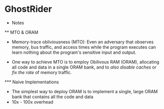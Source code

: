 # GhostRider



* Notes

** MTO & ORAM
- Memory-trace obliviousness (MTO): Even an adversary that observes memory, bus traffic, and access times while the program executes can learn nothing about the program's sensitive input and output.

-  One way to achieve MTO is to employ Obilivous RAM (ORAM), allocating all code and data in a single ORAM bank, and to *also disable caches* or *fix the rate* of memory traffic.

*** Naive Implementations
- The simplest way to deploy ORAM is to implement a single, large ORAM bank that contains all the code and data
- 10x - 100x overhead


